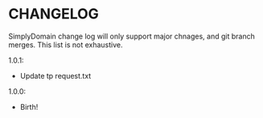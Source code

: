 # CHANGELOG
SimplyDomain change log will only support major chnages, and git branch merges.
This list is not exhaustive.

1.0.1:
* Update tp request.txt

1.0.0:
* Birth!
